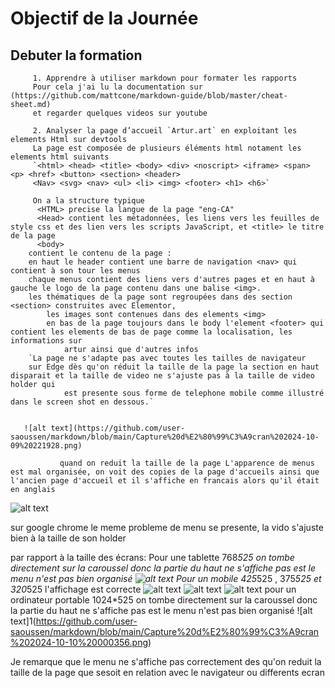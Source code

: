 
  
  # Objectif de la Journée 


 ## Debuter la formation 
	     1. Apprendre à utiliser markdown pour formater les rapports 
	     Pour cela j'ai lu la documentation sur (https://github.com/mattcone/markdown-guide/blob/master/cheat-sheet.md)
	     et regarder quelques videos sur youtube   
	     
	     2. Analyser la page d’accueil `Artur.art` en exploitant les elements Html sur devtools 
	     La page est composée de plusieurs éléments html notament les elements html suivants
	     `<html> <head> <title> <body> <div> <noscript> <iframe> <span> <p> <href> <button> <section> <header>
	     <Nav> <svg> <nav> <ul> <li> <img> <footer> <h1> <h6>`
	
	     On a la structure typique
	      <HTML> precise la langue de la page "eng-CA"
	      <Head> contient les métadonnées, les liens vers les feuilles de style css et des lien vers les scripts JavaScript, et <title> le titre de la page 
	      <body>
		contient le contenu de la page : 
		en haut le header contient une barre de navigation <nav> qui contient à son tour les menus 
		chaque menus contient des liens vers d'autres pages et en haut à gauche le logo de la page contenu dans une balise <img>.
		les thématiques de la page sont regroupées dans des section <section> construites avec Elementor,
	        les images sont contenues dans des elements <img>
	        en bas de la page toujours dans le body l'element <footer> qui contient les elements de bas de page comme la localisation, les informations sur 
                artur ainsi que d'autres infos
		`La page ne s'adapte pas avec toutes les tailles de navigateur
		sur Edge dès qu'on réduit la taille de la page la section en haut disparait et la taille de video ne s'ajuste pas à la taille de video holder qui 
                est presente sous forme de telephone mobile comme illustré dans le screen shot en dessous.`
  

	   ![alt text](https://github.com/user-saoussen/markdown/blob/main/Capture%20d%E2%80%99%C3%A9cran%202024-10-09%20221928.png)

               quand on reduit la taille de la page L'apparence de menus est mal organisée, on voit des copies de la page d'accueils ainsi que l'ancien page d'accueil et il s'affiche en francais alors qu'il était en anglais

	
![alt text](https://github.com/user-saoussen/markdown/blob/main/Capture%20d%E2%80%99%C3%A9cran%202024-10-09%20225040.png)
              
sur google chrome le meme probleme de menu se presente, la vido s'ajuste bien à la taille de son holder 

par rapport à la taille des écrans:
Pour une tablette 768*525 on tombe directement sur la caroussel donc la partie du haut ne s'affiche pas est le menu n'est pas bien organisé
![alt text](https://github.com/user-saoussen/markdown/blob/main/Capture%20d%E2%80%99%C3%A9cran%202024-10-09%20234013.png)
Pour un mobile 425*525 , 375*525 et 320*525 l'affichage est correcte
![alt text](https://github.com/user-saoussen/markdown/blob/main/Capture%20d%E2%80%99%C3%A9cran%202024-10-09%20235344.png)
![alt text](https://github.com/user-saoussen/markdown/blob/main/Capture%20d%E2%80%99%C3%A9cran%202024-10-09%20235333.png)
![alt text](https://github.com/user-saoussen/markdown/blob/main/Capture%20d%E2%80%99%C3%A9cran%202024-10-09%20235300.png)
pour un ordinateur portable 1024*525 on tombe directement sur la caroussel donc la partie du haut ne s'affiche pas est le menu n'est pas bien organisé
![alt text]1(https://github.com/user-saoussen/markdown/blob/main/Capture%20d%E2%80%99%C3%A9cran%202024-10-10%20000356.png)

Je remarque que le menu ne s'affiche pas correctement des qu'on reduit la taille de la page que sesoit en relation avec le navigateur ou differents ecran
